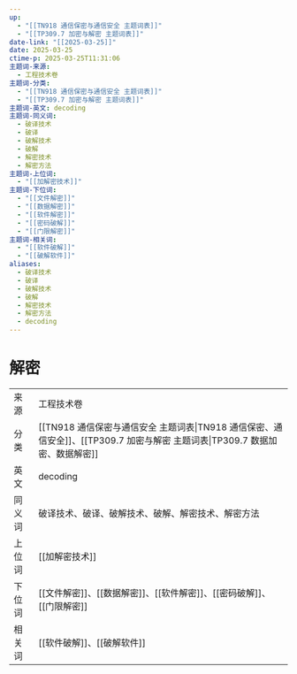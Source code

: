 ```yaml
---
up:
  - "[[TN918 通信保密与通信安全 主题词表]]"
  - "[[TP309.7 加密与解密 主题词表]]"
date-link: "[[2025-03-25]]"
date: 2025-03-25
ctime-p: 2025-03-25T11:31:06
主题词-来源:
  - 工程技术卷
主题词-分类:
  - "[[TN918 通信保密与通信安全 主题词表]]"
  - "[[TP309.7 加密与解密 主题词表]]"
主题词-英文: decoding
主题词-同义词:
  - 破译技术
  - 破译
  - 破解技术
  - 破解
  - 解密技术
  - 解密方法
主题词-上位词:
  - "[[加解密技术]]"
主题词-下位词:
  - "[[文件解密]]"
  - "[[数据解密]]"
  - "[[软件解密]]"
  - "[[密码破解]]"
  - "[[门限解密]]"
主题词-相关词:
  - "[[软件破解]]"
  - "[[破解软件]]"
aliases:
  - 破译技术
  - 破译
  - 破解技术
  - 破解
  - 解密技术
  - 解密方法
  - decoding
---
```


# 解密

| | |
| --- | --- |
| 来源 | 工程技术卷 |
| 分类 | [[TN918 通信保密与通信安全 主题词表\|TN918 通信保密、通信安全]]、[[TP309.7 加密与解密 主题词表\|TP309.7 数据加密、数据解密]] |
| 英文 | decoding |
| 同义词 | 破译技术、破译、破解技术、破解、解密技术、解密方法 |
| 上位词 | [[加解密技术]] |
| 下位词 | [[文件解密]]、[[数据解密]]、[[软件解密]]、[[密码破解]]、[[门限解密]] |
| 相关词 | [[软件破解]]、[[破解软件]] |

